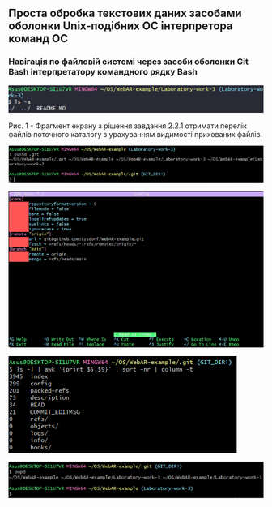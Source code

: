 ## Проста обробка текстових даних засобами оболонки Unix-подібних ОС інтерпретора команд ОС
### Навігація по файловій системі через засоби оболонки Git Bash інтерпретатору командного рядку Bash

![image](https://github.com/Lysdorf/WebAR-example/blob/Laboratory-work-3/Laboratory-work-3/2-2-1.png)

Рис. 1 - Фрагмент екрану з рішення завдання 2.2.1 отримати перелік файлів поточного каталогу з урахуванням видимості
прихованих файлів.

![image](https://github.com/Lysdorf/WebAR-example/blob/Laboratory-work-3/Laboratory-work-3/2-2-2.png)

![image](https://github.com/Lysdorf/WebAR-example/blob/Laboratory-work-3/Laboratory-work-3/2-2-3.png)

![image](https://github.com/Lysdorf/WebAR-example/blob/Laboratory-work-3/Laboratory-work-3/2-2-4.png)

![image](https://github.com/Lysdorf/WebAR-example/blob/Laboratory-work-3/Laboratory-work-3/2-2-5.png)
